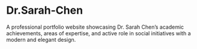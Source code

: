 # Dr.Sarah-Chen
A professional portfolio website showcasing Dr. Sarah Chen’s academic achievements, areas of expertise, and active role in social initiatives with a modern and elegant design.
